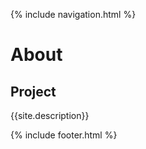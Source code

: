
{% include navigation.html %}

# About

## Project
{{site.description}}

{% include footer.html %}

